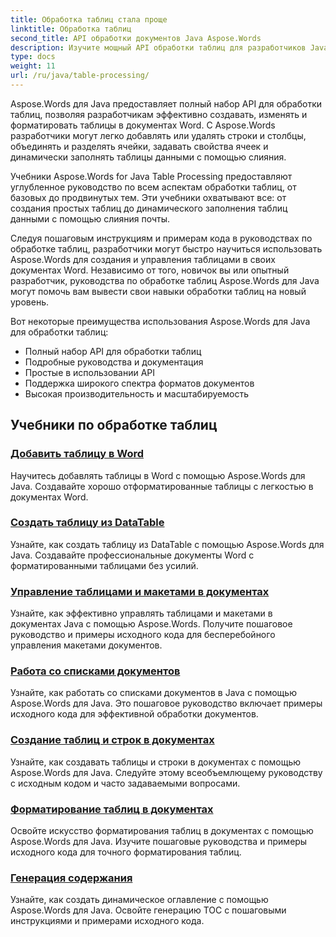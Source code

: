 ```yaml
---
title: Обработка таблиц стала проще
linktitle: Обработка таблиц
second_title: API обработки документов Java Aspose.Words
description: Изучите мощный API обработки таблиц для разработчиков Java с помощью Aspose.Word для Java. Создавайте, изменяйте и форматируйте таблицы в документах Word. Улучшите свои приложения обработки документов сегодня.
type: docs
weight: 11
url: /ru/java/table-processing/
---
```


Aspose.Words для Java предоставляет полный набор API для обработки таблиц, позволяя разработчикам эффективно создавать, изменять и форматировать таблицы в документах Word. С Aspose.Words разработчики могут легко добавлять или удалять строки и столбцы, объединять и разделять ячейки, задавать свойства ячеек и динамически заполнять таблицы данными с помощью слияния.

Учебники Aspose.Words for Java Table Processing предоставляют углубленное руководство по всем аспектам обработки таблиц, от базовых до продвинутых тем. Эти учебники охватывают все: от создания простых таблиц до динамического заполнения таблиц данными с помощью слияния почты.

Следуя пошаговым инструкциям и примерам кода в руководствах по обработке таблиц, разработчики могут быстро научиться использовать Aspose.Words для создания и управления таблицами в своих документах Word. Независимо от того, новичок вы или опытный разработчик, руководства по обработке таблиц Aspose.Words для Java могут помочь вам вывести свои навыки обработки таблиц на новый уровень.

Вот некоторые преимущества использования Aspose.Words для Java для обработки таблиц:

* Полный набор API для обработки таблиц
* Подробные руководства и документация
* Простые в использовании API
* Поддержка широкого спектра форматов документов
* Высокая производительность и масштабируемость


## Учебники по обработке таблиц

### [Добавить таблицу в Word](./add-table-in-word/)
Научитесь добавлять таблицы в Word с помощью Aspose.Words для Java. Создавайте хорошо отформатированные таблицы с легкостью в документах Word.
### [Создать таблицу из DataTable](./generate-table-from-datatable/)
Узнайте, как создать таблицу из DataTable с помощью Aspose.Words для Java. Создавайте профессиональные документы Word с форматированными таблицами без усилий. 
### [Управление таблицами и макетами в документах](./managing-tables-layouts/)
Узнайте, как эффективно управлять таблицами и макетами в документах Java с помощью Aspose.Words. Получите пошаговое руководство и примеры исходного кода для бесперебойного управления макетами документов.
### [Работа со списками документов](./working-with-document-lists/)
Узнайте, как работать со списками документов в Java с помощью Aspose.Words для Java. Это пошаговое руководство включает примеры исходного кода для эффективной обработки документов.
### [Создание таблиц и строк в документах](./creating-tables-rows/)
Узнайте, как создавать таблицы и строки в документах с помощью Aspose.Words для Java. Следуйте этому всеобъемлющему руководству с исходным кодом и часто задаваемыми вопросами.
### [Форматирование таблиц в документах](./formatting-tables/)
Освойте искусство форматирования таблиц в документах с помощью Aspose.Words для Java. Изучите пошаговые руководства и примеры исходного кода для точного форматирования таблиц.
### [Генерация содержания](./table-contents-generation/)
Узнайте, как создать динамическое оглавление с помощью Aspose.Words для Java. Освойте генерацию TOC с пошаговыми инструкциями и примерами исходного кода.